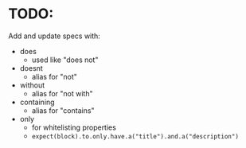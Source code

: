 # TODO:

Add and update specs with:

* does
  - used like "does not"
* doesnt
  - alias for "not"
* without
  - alias for "not with"
* containing
  - alias for "contains"
* only
  - for whitelisting properties
  - `expect(block).to.only.have.a("title").and.a("description")`
